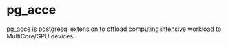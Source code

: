 # pg_acce
pg_acce is postgresql extension to offload computing intensive workload to MultiCore/GPU devices.

